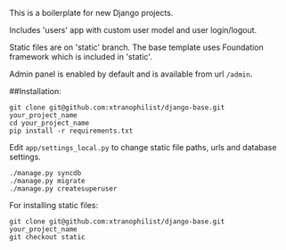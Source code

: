 This is a boilerplate for new Django projects.

Includes 'users' app with custom user model and user login/logout.

Static files are on 'static' branch. The base template uses Foundation framework which is included in 'static'.

Admin panel is enabled by default and is available from url `/admin`.


##Installation:
```
git clone git@github.com:xtranophilist/django-base.git your_project_name
cd your_project_name
pip install -r requirements.txt
```

Edit `app/settings_local.py` to change static file paths, urls and database settings.


```
./manage.py syncdb
./manage.py migrate
./manage.py createsuperuser
```

For installing static files:
```
git clone git@github.com:xtranophilist/django-base.git your_project_name
git checkout static
````


